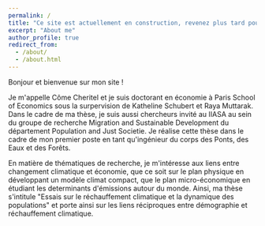```yaml
---
permalink: /
title: "Ce site est actuellement en construction, revenez plus tard pour voir la version achevée - This site is currently under construction, come back later to see the finished version - last update 2021/12/27 - academicpages is a ready-to-fork GitHub Pages template for academic personal websites"
excerpt: "About me"
author_profile: true
redirect_from: 
  - /about/
  - /about.html
---
```


Bonjour et bienvenue sur mon site !

Je m'appelle Côme Cheritel et je suis doctorant en économie à Paris School of Economics sous la surpervision de Katheline Schubert et Raya Muttarak. Dans le cadre de ma thèse, je suis aussi chercheurs invité au IIASA au sein du groupe de recherche Migration and Sustainable Development du département Population and Just Societie. Je réalise cette thèse dans le cadre de mon premier poste en tant qu'ingénieur du corps des Ponts, des Eaux et des Forêts.

En matière de thématiques de recherche, je m'intéresse aux liens entre changement climatique et économie, que ce soit sur le plan physique en développant un modèle climat compact, que le plan micro-économique en étudiant les determinants d'émissions autour du monde.
Ainsi, ma thèse s'intitule "Essais sur le réchauffement climatique et la dynamique des populations" et porte ainsi sur les liens réciproques entre démographie et réchauffement climatique.

